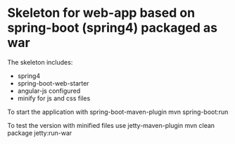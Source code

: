 Skeleton for web-app based on spring-boot (spring4) packaged as war
===================================================================

The skeleton includes:
- spring4
- spring-boot-web-starter
- angular-js configured
- minify for js and css files

To start the application with spring-boot-maven-plugin
mvn spring-boot:run

To test the version with minified files use jetty-maven-plugin
mvn clean package jetty:run-war